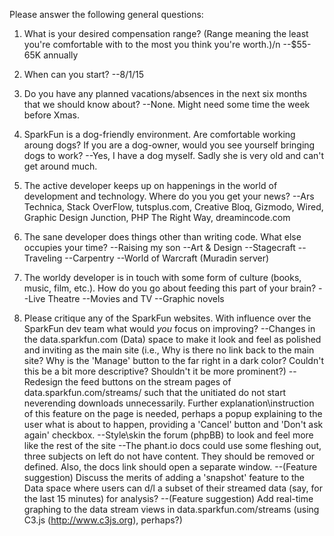 Please answer the following general questions:

1. What is your desired compensation range? (Range meaning the least you're comfortable with to the most you think you're worth.)/n
--$55-65K annually

2. When can you start?
--8/1/15

3. Do you have any planned vacations/absences in the next six months that we should know about?
--None. Might need some time the week before Xmas.

4. SparkFun is a dog-friendly environment. Are comfortable working aroung dogs? If you are a dog-owner, would you see yourself bringing dogs to work?
--Yes, I have a dog myself. Sadly she is very old and can't get around much.

5. The active developer keeps up on happenings in the world of development and technology. Where do you you get your news?
--Ars Technica, Stack OverFlow, tutsplus.com, Creative Bloq, Gizmodo, Wired, Graphic Design Junction, PHP The Right Way, dreamincode.com

6. The sane developer does things other than writing code. What else occupies your time?
--Raising my son
--Art & Design
--Stagecraft
--Traveling
--Carpentry
--World of Warcraft (Muradin server)

7. The worldy developer is in touch with some form of culture (books, music, film, etc.). How do you go about feeding this part of your brain?
--Live Theatre
--Movies and TV
--Graphic novels

8. Please critique any of the SparkFun websites. With influence over the SparkFun dev team what would *you* focus on improving?
--Changes in the data.sparkfun.com (Data) space to make it look and feel as polished and inviting as the main site (i.e., Why is there no link back to the main site? Why is the 'Manage' button to the far right in a dark color? Couldn't this be a bit more descriptive? Shouldn't it be more prominent?)
--Redesign the feed buttons on the stream pages of data.sparkfun.com/streams/ such that the unitiated do not start neverending downloads unnecessarily. Further explanation\instruction of this feature on the page is needed, perhaps a popup explaining to the user what is about to happen, providing a 'Cancel' button and 'Don't ask again' checkbox.
--Style\skin the forum (phpBB) to look and feel more like the rest of the site
--The phant.io docs could use some fleshing out, three subjects on left do not have content. They should be removed or defined. Also, the docs link should open a separate window.
--(Feature suggestion) Discuss the merits of adding a 'snapshot' feature to the Data space where users can d/l a subset of their streamed data (say, for the last 15 minutes) for analysis?
--(Feature suggestion) Add real-time graphing to the data stream views in data.sparkfun.com/streams (using C3.js (http://www.c3js.org), perhaps?) 
